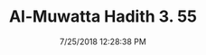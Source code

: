 ---
title        : "Al-Muwatta Hadith 3. 55"
date         : 7/25/2018 12:28:38 PM
draft        : false
type         : "hadith"
layout       : "hadith"
BookCode     : "AMH"
VolumeNumber : "3"
HadithNumber : "55"
categories  :  ["Prayer - Behaviour in the Sitting in the Prayer"]
---